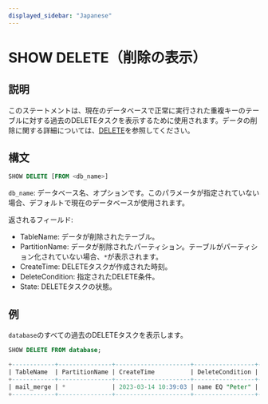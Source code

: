 ```yaml
---
displayed_sidebar: "Japanese"
---
```


# SHOW DELETE（削除の表示）

## 説明

このステートメントは、現在のデータベースで正常に実行された重複キーのテーブルに対する過去のDELETEタスクを表示するために使用されます。データの削除に関する詳細については、[DELETE](DELETE.md)を参照してください。

## 構文

```sql
SHOW DELETE [FROM <db_name>]
```

`db_name`: データベース名、オプションです。このパラメータが指定されていない場合、デフォルトで現在のデータベースが使用されます。

返されるフィールド:

- TableName: データが削除されたテーブル。
- PartitionName: データが削除されたパーティション。テーブルがパーティション化されていない場合、`*`が表示されます。
- CreateTime: DELETEタスクが作成された時刻。
- DeleteCondition: 指定されたDELETE条件。
- State: DELETEタスクの状態。

## 例

`database`のすべての過去のDELETEタスクを表示します。

```sql
SHOW DELETE FROM database;

+------------+---------------+---------------------+-----------------+----------+
| TableName  | PartitionName | CreateTime          | DeleteCondition | State    |
+------------+---------------+---------------------+-----------------+----------+
| mail_merge | *             | 2023-03-14 10:39:03 | name EQ "Peter" | FINISHED |
+------------+---------------+---------------------+-----------------+----------+
```

